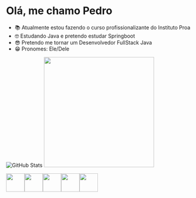 # Olá, me chamo Pedro
- 📚 Atualmente estou fazendo o curso profissionalizante do Instituto Proa
- 🤓 Estudando Java e pretendo estudar Springboot
- 😎 Pretendo me tornar um Desenvolvedor FullStack Java
- 😁 Pronomes: Ele/Dele
  
![GitHub Stats](https://github-readme-stats.vercel.app/api?username=PedroFalko9905&show_icons=true&theme=dark)
<img src="https://github-readme-stats.vercel.app/api/top-langs/?username=PedroFalko9905&layout=compact&theme=dark" width="300">

<img src="https://cdn.jsdelivr.net/gh/devicons/devicon@latest/icons/html5/html5-original.svg" width="50px" /><img src="https://cdn.jsdelivr.net/gh/devicons/devicon@latest/icons/css3/css3-original.svg" width="50px"/><img src="https://cdn.jsdelivr.net/gh/devicons/devicon@latest/icons/javascript/javascript-original.svg" width="50px" /><img src="https://cdn.jsdelivr.net/gh/devicons/devicon@latest/icons/react/react-original-wordmark.svg" width="50px" /><img src="https://cdn.jsdelivr.net/gh/devicons/devicon@latest/icons/java/java-original.svg" width="50px" />
          
          
          
        
          

